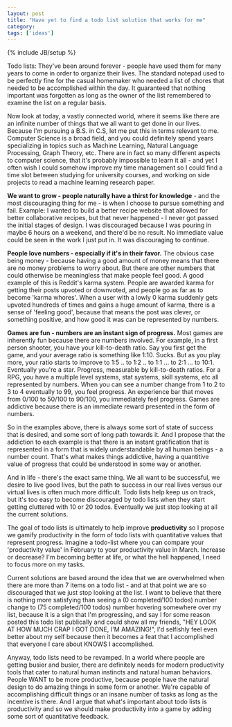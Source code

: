 ```yaml
---
layout: post
title: "Have yet to find a todo list solution that works for me"
category: 
tags: ['ideas']
---
```

{% include JB/setup %}

Todo lists: They've been around forever - people have used them for many years to
come in order to organize their lives. The standard notepad used to be perfectly fine
for the casual homemaker who needed a list of chores that needed to be accomplished
within the day. It guaranteed that nothing important was forgotten as long as the owner
of the list remembered to examine the list on a regular basis.

Now look at today, a vastly connected world, where it seems like there are an infinite
number of things that we all want to get done in our lives. Because I'm pursuing a B.S.
in C.S, let me put this in terms relevant to me. Computer Science is a broad field, and
you could definitely spend years specializing in topics such as Machine Learning, Natural
Language Processing, Graph Theory, etc. There are in fact so many different aspects to
computer science, that it's probably impossible to learn it all - and yet I often wish
I could somehow improve my time management so I could find a time slot between
studying for university courses, and working on side projects to read a machine 
learning research paper.

**We want to grow - people naturally have a thirst for knowledge** - and the most discouraging
thing for me - is when I choose to pursue something and fail. Example: I wanted to build
a better recipe website that allowed for better collaborative recipes, but that never
happened - I never got passed the initial stages of design. I was discouraged because
I was pouring in maybe 6 hours on a weekend, and there'd be no result. No immediate value
could be seen in the work I just put in. It was discouraging to continue.

**People love numbers - especially if it's in their favor.** The obvious case being
money - because having a good amount of money means that there are no money problems
to worry about. But there are other numbers that could otherwise be meaningless that
make people feel good. A good example of this is Reddit's karma system. People are
awarded karma for getting their posts upvoted or downvoted, and people go as far
as to become 'karma whores'. When a user with a lowly 0 karma suddenly gets upvoted
hundreds of times and gains a huge amount of karma, there is a sense of 'feeling good',
because that means the post was clever, or something positive, and how good it was can
be represented by numbers.

**Games are fun - numbers are an instant sign of progress.** Most games are inherently
fun because there are numbers involved. For example, in a first person shooter, you have
your kill-to-death ratio. Say you first get the game, and your average ratio is something like
1:10. Sucks. But as you play more, your ratio starts to improve to 1:5 .. to 1:2 .. to 1:1 ...
to 2:1 ... to 10:1. Eventually you're a star. Progress, measurable by kill-to-death ratios.
For a RPG, you have a multiple level systems, stat systems, skill systems, etc all 
represented by numbers. When you can see a number change from
1 to 2 to 3 to 4 eventually to 99, you feel progress. An experience bar that moves from
0/100 to 50/100 to 90/100, you immediately feel progress. Games are addictive because
there is an immediate reward presented in the form of numbers.

So in the examples above, there is always some sort of state of success that is desired,
and some sort of long path towards it. And I propose that the addiction to each example
is that there is an instant gratification that is represented in a form that is widely
understandable by all human beings - a number count. That's what makes things addictive,
having a quantitive value of progress that could be understood in some way or another.

And in life - there's the exact same thing. We all want to be successful, we desire to
live good lives, but the path to success in our real lives versus our virtual lives is
often much more difficult. Todo lists help keep us on track, but it's too easy to become
discouraged by todo lists when they start getting cluttered with 10 or 20 todos. Eventually
we just stop looking at all the current solutions.

The goal of todo lists is ultimately to help improve **productivity** so I propose we
gamify productivity in the form of todo lists with quantitative values that represent
progress. Imagine a todo-list where you can compare your 'productivity value' in
February to your productivity value in March. Increase or decrease? I'm becoming
better at life, or what the hell happened, I need to focus more on my tasks.

Current solutions are based around the idea that we are overwhelmed when there are more
than 7 items on a todo list - and at that point we are so discouraged that we just stop
looking at the list. I want to believe that there is nothing more satisfying than
seeing a (0 completed/100 todos) number change to (75 completed/100 todos) number
hovering somewhere over my list, because it is a sign that I'm progressing, and say I
for some reason posted this todo list publically and could show all my friends, "HEY
LOOK AT HOW MUCH CRAP I GOT DONE, I'M AMAZING!", I'd selfishly feel even better about
my self because then it becomes a feat that I accomplished that everyone I care about
KNOWS I accomplished.

Anyway, todo lists need to be revamped. In a world where people are getting busier and
busier, there are definitely needs for modern productivity tools that cater to natural
human instincts and natural human behaviors. People WANT to be more productive, because
people have the natural design to do amazing things in some form or another. 
We're capable of accomplishing difficult things or an insane number of tasks as long 
as the incentive is there. And I argue that what's important about todo lists is
productivity and so we should make productivity into a game by adding some sort of
quantitative feedback.

